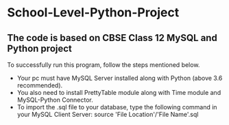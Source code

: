 # School-Level-Python-Project
## The code is based on CBSE Class 12 MySQL and Python project

To successfully run this program, follow the steps mentioned below.
- Your pc must have MySQL Server installed along with Python (above 3.6 recommended).
- You also need to install PrettyTable module along with Time module and MySQL-Python Connector.
- To import the .sql file to your database, type the following command in your MySQL Client Server: source 'File Location'/'File Name'.sql
